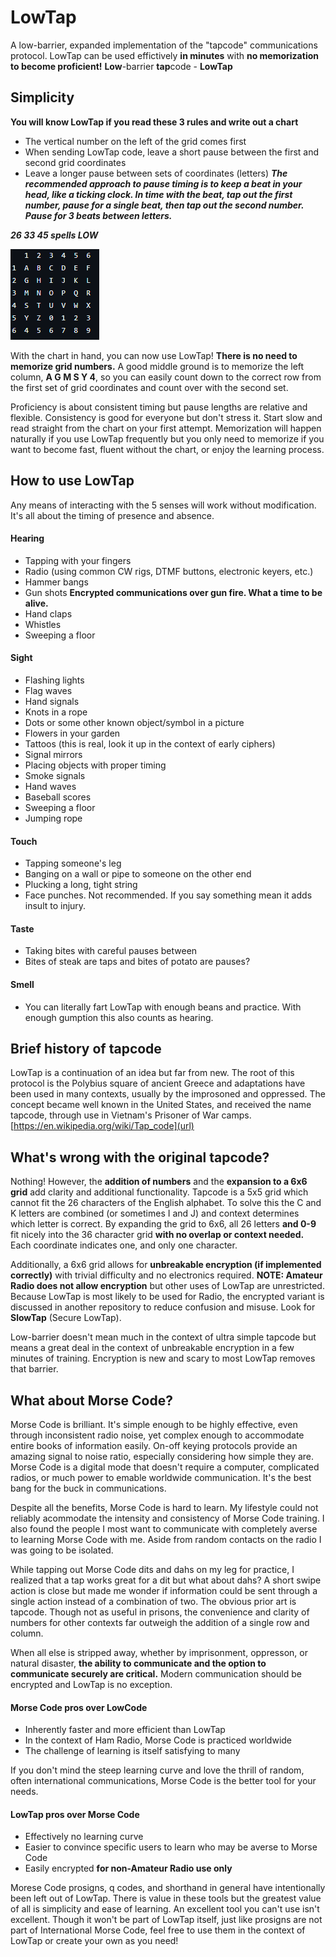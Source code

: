# LowTap
A low-barrier, expanded implementation of the "tapcode" communications protocol. LowTap can be used effictively **in minutes** with **no memorization to become proficient!**
**Low**-barrier **tap**code - **LowTap**

## Simplicity
**You will know LowTap if you read these 3 rules and write out a chart**  
- The vertical number on the left of the grid comes first
- When sending LowTap code, leave a short pause between the first and second grid coordinates
- Leave a longer pause between sets of coordinates (letters)
***The recommended approach to pause timing is to keep a beat in your head, like a ticking clock. In time with the beat, tap out the first number, pause for a single beat, then tap out the second number. Pause for 3 beats between letters.***

***26 33 45 spells LOW***

![](https://github.com/K3KDW/LowTap/blob/main/LowTap_Chart.png?raw=true)

With the chart in hand, you can now use LowTap! **There is no need to memorize grid numbers.** A good middle ground is to memorize the left column, **A G M S Y 4**, so you can easily count down to the correct row from the first set of grid coordinates and count over with the second set.

Proficiency is about consistent timing but pause lengths are relative and flexible. Consistency is good for everyone but don't stress it. Start slow and read straight from the chart on your first attempt. Memorization will happen naturally if you use LowTap frequently but you only need to memorize if you want to become fast, fluent without the chart, or enjoy the learning process.

## How to use LowTap
Any means of interacting with the 5 senses will work without modification. It's all about the timing of presence and absence.
#### Hearing
  - Tapping with your fingers
  - Radio (using common CW rigs, DTMF buttons, electronic keyers, etc.)
  - Hammer bangs
  - Gun shots **Encrypted communications over gun fire. What a time to be alive.**
  - Hand claps
  - Whistles
  - Sweeping a floor
  
#### Sight
  - Flashing lights
  - Flag waves
  - Hand signals
  - Knots in a rope
  - Dots or some other known object/symbol in a picture
  - Flowers in your garden
  - Tattoos (this is real, look it up in the context of early ciphers)
  - Signal mirrors
  - Placing objects with proper timing
  - Smoke signals
  - Hand waves
  - Baseball scores
  - Sweeping a floor
  - Jumping rope

#### Touch
  - Tapping someone's leg
  - Banging on a wall or pipe to someone on the other end
  - Plucking a long, tight string
  - Face punches. Not recommended. If you say something mean it adds insult to injury.

#### Taste
  - Taking bites with careful pauses between
  - Bites of steak are taps and bites of potato are pauses?

#### Smell
  - You can literally fart LowTap with enough beans and practice. With enough gumption this also counts as hearing.

## Brief history of tapcode
LowTap is a continuation of an idea but far from new. The root of this protocol is the Polybius square of ancient Greece and adaptations have been used in many contexts, usually by the improsoned and oppressed. The concept became well known in the United States, and received the name tapcode, through use in Vietnam's Prisoner of War camps.
[https://en.wikipedia.org/wiki/Tap_code](url)

## What's wrong with the original tapcode?
Nothing! However, the **addition of numbers** and the **expansion to a 6x6 grid** add clarity and additional functionality. Tapcode is a 5x5 grid which cannot fit the 26 characters of the English alphabet. To solve this the C and K letters are combined (or sometimes I and J) and context determines which letter is correct. By expanding the grid to 6x6, all 26 letters **and 0-9** fit nicely into the 36 character grid **with no overlap or context needed.** Each coordinate indicates one, and only one character.

Additionally, a 6x6 grid allows for **unbreakable encryption (if implemented correctly)** with trivial difficulty and no electronics required. **NOTE: Amateur Radio does not allow encryption** but other uses of LowTap are unrestricted. Because LowTap is most likely to be used for Radio, the encrypted variant is discussed in another repository to reduce confusion and misuse. Look for **SlowTap** (Secure LowTap).

Low-barrier doesn't mean much in the context of ultra simple tapcode but means a great deal in the context of unbreakable encryption in a few minutes of training. Encryption is new and scary to most LowTap removes that barrier.

## What about Morse Code?
Morse Code is brilliant. It's simple enough to be highly effective, even through inconsistent radio noise, yet complex enough to accommodate entire books of information easily. On-off keying protocols provide an amazing signal to noise ratio, especially considering how simple they are. Morse Code is a digital mode that doesn't require a computer, complicated radios, or much power to emable worldwide communication. It's the best bang for the buck in communications.

Despite all the benefits, Morse Code is hard to learn. My lifestyle could not reliably acommodate the intensity and consistency of Morse Code training. I also found the people I most want to communicate with completely averse to learning Morse Code with me. Aside from random contacts on the radio I was going to be isolated.

While tapping out Morse Code dits and dahs on my leg for practice, I realized that a tap works great for a dit but what about dahs? A short swipe action is close but made me wonder if information could be sent through a single action instead of a combination of two. The obvious prior art is tapcode. Though not as useful in prisons, the convenience and clarity of numbers for other contexts far outweigh the addition of a single row and column.

When all else is stripped away, whether by imprisonment, oppresson, or natural disaster, **the ability to communicate and the option to communicate securely are critical.** Modern communication should be encrypted and LowTap is no exception.

#### Morse Code pros over LowCode
- Inherently faster and more efficient than LowTap
- In the context of Ham Radio, Morse Code is practiced worldwide
- The challenge of learning is itself satisfying to many

If you don't mind the steep learning curve and love the thrill of random, often international communications, Morse Code is the better tool for your needs.

#### LowTap pros over Morse Code
- Effectively no learning curve
- Easier to convince specific users to learn who may be averse to Morse Code
- Easily encrypted **for non-Amateur Radio use only**

Morese Code prosigns, q codes, and shorthand in general have intentionally been left out of LowTap. There is value in these tools but the greatest value of all is simplicity and ease of learning. An excellent tool you can't use isn't excellent. Though it won't be part of LowTap itself, just like prosigns are not part of International Morse Code, feel free to use them in the context of LowTap or create your own as you need!
